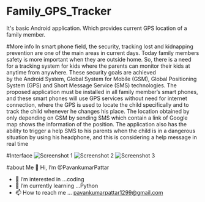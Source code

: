 # Family_GPS_Tracker
It's basic Android application. Which provides current GPS location of a family member.

#More info
In smart phone field, the security, tracking lost and kidnapping prevention are one of the main areas in current days. Today family members safety is more important when they
are outside home.  So, there  is a need for a tracking system for kids  where the parents can monitor their kids at anytime from anywhere. These  security goals  are achieved  
by the  Android  System,  Global System  for Mobile (GSM), Global Positioning System (GPS) and Short Message Service  (SMS) technologies. The proposed application must be 
installed in all family member’s smart phones, and these  smart phones  will  use GPS services without  need  for  internet connection, where the GPS is used to locate the 
child specifically and to track the child whenever he changes his place. The location obtained by only depending on GSM by sending SMS which  contain  a  link  of  Google  map
shows  the  information  of  the  position.  The application also has the ability to trigger a help SMS to his parents when the child is in a dangerous situation by using his 
headphone, and this is considering a help message in real time
	
#Interface
![Screenshot 1](https://user-images.githubusercontent.com/94749509/150353642-d9bdfb0f-edf9-44c0-b1a7-b37df6e5ca9f.png)
![Screenshot 2](https://user-images.githubusercontent.com/94749509/150353670-0d7f4b8f-e12a-4c40-bfeb-2c373690d4ba.png)
![Screenshot 3](https://user-images.githubusercontent.com/94749509/150353686-0dc24fe6-9c9f-49ab-ba6d-db2dc994fee0.png)


#about Me
 👋 Hi, I’m @PavankumarPattar
- 👀 I’m interested in ...coding
- 🌱 I’m currently learning ...Python
- 📫 How to reach me ... pavankumarpattar1299@gmail.com 
